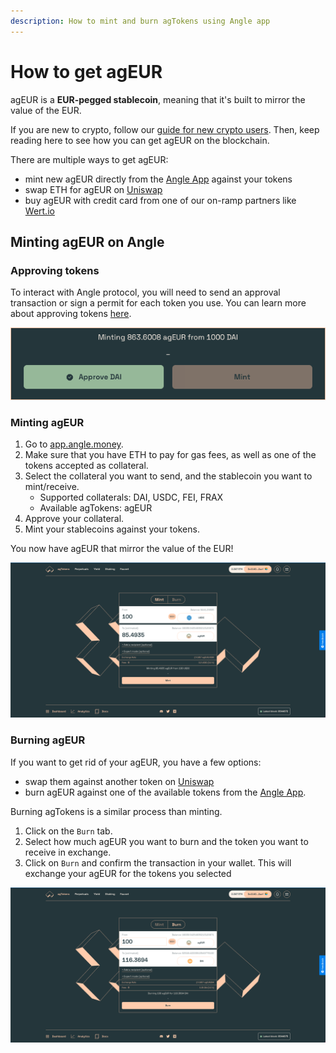 ```yaml
---
description: How to mint and burn agTokens using Angle app
---
```


# How to get agEUR 

agEUR is a **EUR-pegged stablecoin**, meaning that it's built to mirror the value of the EUR. 

If you are new to crypto, follow our [guide for new crypto users](/app-guides/newbie.md). Then, keep reading here to see how you can get agEUR on the blockchain. 

There are multiple ways to get agEUR: 

- mint new agEUR directly from the [Angle App](https://app.angle.money/) against your tokens
- swap ETH for agEUR on [Uniswap](https://app.uniswap.org)
- buy agEUR with credit card from one of our on-ramp partners like [Wert.io](https://widget.wert.io/01FPZ4G1VMZ67MGC83NADPB0F8/redirect/?commodity=agEUR&commodities=agEUR,agEUR%3Aethereum)

## Minting agEUR on Angle

### Approving tokens

To interact with Angle protocol, you will need to send an approval transaction or sign a permit for each token you use. You can learn more about approving tokens [here](app-faq/#why-do-i-need-to-approve-the-same-token-multiple-times).

![Approving tokens](../.gitbook/assets/approving-tokens.png)

### Minting agEUR

1. Go to [app.angle.money](https://app.angle.money/#/user/mint).
2. Make sure that you have ETH to pay for gas fees, as well as one of the tokens accepted as collateral.
3. Select the collateral you want to send, and the stablecoin you want to mint/receive.
   * Supported collaterals: DAI, USDC, FEI, FRAX
   * Available agTokens: agEUR
4. Approve your collateral. 
5. Mint your stablecoins against your tokens.

You now have agEUR that mirror the value of the EUR!

![Minting agEUR](../.gitbook/assets/mint-usdc-agEUR.png)

### Burning agEUR

If you want to get rid of your agEUR, you have a few options: 
- swap them against another token on [Uniswap](https://app.uniswap.org)
- burn agEUR against one of the available tokens from the [Angle App](https://app.angle.money/#/user/burn). 

Burning agTokens is a similar process than minting.

1. Click on the `Burn` tab.
2. Select how much agEUR you want to burn and the token you want to receive in exchange.
4. Click on `Burn` and confirm the transaction in your wallet. This will exchange your agEUR for the tokens you selected

![Burning agEUR](../.gitbook/assets/burn-agEUR-DAI.png)
